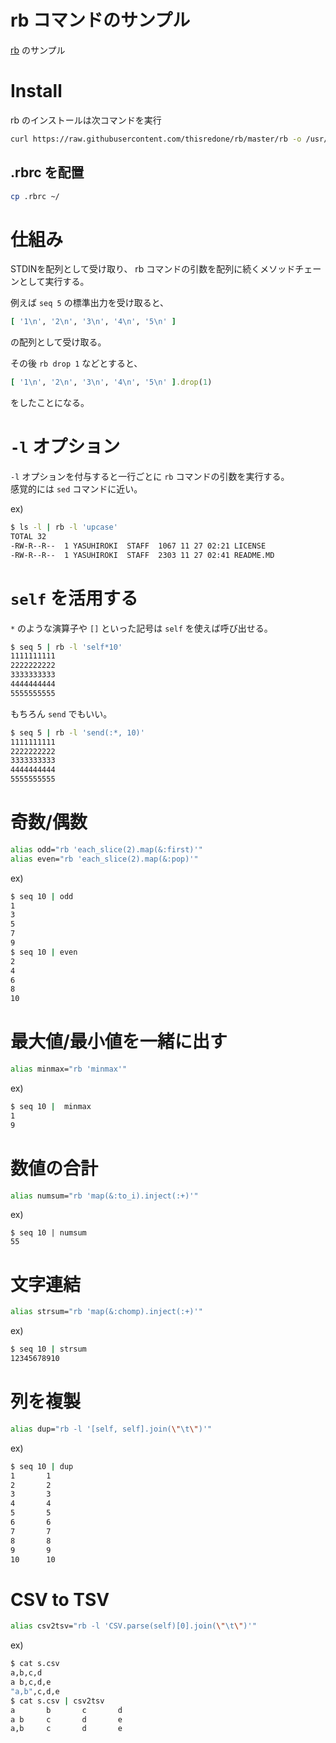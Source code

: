 # rb コマンドのサンプル

[rb](https://github.com/thisredone/rb) のサンプル

# Install

rb のインストールは次コマンドを実行

```bash
curl https://raw.githubusercontent.com/thisredone/rb/master/rb -o /usr/local/bin/rb && chmod +x ${USER_BIN_PATH}/bin/rb
```

## .rbrc を配置

```bash
cp .rbrc ~/
```

# 仕組み

STDINを配列として受け取り、 rb コマンドの引数を配列に続くメソッドチェーンとして実行する。

例えば `seq 5` の標準出力を受け取ると、

```ruby
[ '1\n', '2\n', '3\n', '4\n', '5\n' ]
```

の配列として受け取る。

その後 `rb drop 1` などとすると、

```ruby
[ '1\n', '2\n', '3\n', '4\n', '5\n' ].drop(1)
```

をしたことになる。

# `-l` オプション

`-l` オプションを付与すると一行ごとに `rb` コマンドの引数を実行する。  
感覚的には `sed` コマンドに近い。

ex)

```bash
$ ls -l | rb -l 'upcase'
TOTAL 32
-RW-R--R--  1 YASUHIROKI  STAFF  1067 11 27 02:21 LICENSE
-RW-R--R--  1 YASUHIROKI  STAFF  2303 11 27 02:41 README.MD
```

# `self` を活用する

`*` のような演算子や `[]` といった記号は `self` を使えば呼び出せる。

```bash
$ seq 5 | rb -l 'self*10'
1111111111
2222222222
3333333333
4444444444
5555555555
```

もちろん `send` でもいい。

```bash
$ seq 5 | rb -l 'send(:*, 10)'
1111111111
2222222222
3333333333
4444444444
5555555555
```

# 奇数/偶数

```bash
alias odd="rb 'each_slice(2).map(&:first)'"
alias even="rb 'each_slice(2).map(&:pop)'"
```

ex)

```bash
$ seq 10 | odd
1
3
5
7
9
$ seq 10 | even
2
4
6
8
10
```

# 最大値/最小値を一緒に出す

```bash
alias minmax="rb 'minmax'"
```

ex)

```bash
$ seq 10 |  minmax
1
9
```

# 数値の合計

```bash
alias numsum="rb 'map(&:to_i).inject(:+)'"
```

ex)

```
$ seq 10 | numsum
55
```

# 文字連結

```bash
alias strsum="rb 'map(&:chomp).inject(:+)'"
```

ex)

```bash
$ seq 10 | strsum
12345678910
```

# 列を複製

```bash
alias dup="rb -l '[self, self].join(\"\t\")'"
```

ex)

```bash
$ seq 10 | dup
1       1
2       2
3       3
4       4
5       5
6       6
7       7
8       8
9       9
10      10
```

# CSV to TSV

```bash
alias csv2tsv="rb -l 'CSV.parse(self)[0].join(\"\t\")'"
```

ex)

```bash
$ cat s.csv
a,b,c,d
a b,c,d,e
"a,b",c,d,e
$ cat s.csv | csv2tsv
a       b       c       d
a b     c       d       e
a,b     c       d       e
```

